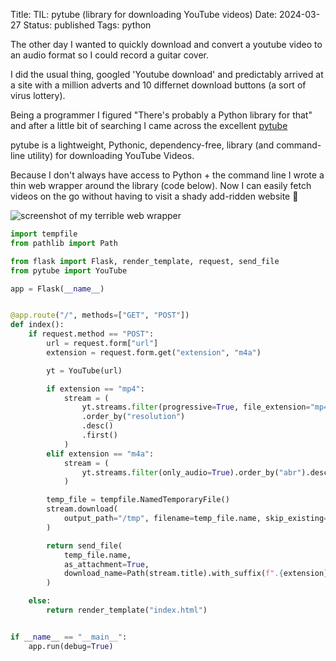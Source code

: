 Title: TIL: pytube (library for downloading YouTube videos)
Date: 2024-03-27
Status: published
Tags: python

The other day I wanted to quickly download and convert a youtube video to an
audio format so I could record a guitar cover.

I did the usual thing, googled 'Youtube download' and predictably arrived at
a site with a million adverts and 10 differnet download buttons (a sort of
virus lottery).

Being a programmer I figured "There's probably a Python library for that" and
after a little bit of searching I came across the excellent
[pytube](https://pytube.io/en/latest/index.html)

<div class="alert alert-info">
pytube is a lightweight, Pythonic, dependency-free, library (and command-line utility) for downloading YouTube Videos.
</div>

Because I don't always have access to Python + the command line I wrote a thin
web wrapper around the library (code below). Now I can easily fetch videos on the go without
having to visit a shady add-ridden website 🎉

<img class="figure-img img-fluid rounded" src="{static}/images/Screenshot 2024-03-27 174859.png" class="d-block w-100" alt="screenshot of my terrible web wrapper">

```python
import tempfile
from pathlib import Path

from flask import Flask, render_template, request, send_file
from pytube import YouTube

app = Flask(__name__)


@app.route("/", methods=["GET", "POST"])
def index():
    if request.method == "POST":
        url = request.form["url"]
        extension = request.form.get("extension", "m4a")

        yt = YouTube(url)

        if extension == "mp4":
            stream = (
                yt.streams.filter(progressive=True, file_extension="mp4")
                .order_by("resolution")
                .desc()
                .first()
            )
        elif extension == "m4a":
            stream = (
                yt.streams.filter(only_audio=True).order_by("abr").desc().first()
            )

        temp_file = tempfile.NamedTemporaryFile()
        stream.download(
            output_path="/tmp", filename=temp_file.name, skip_existing=False
        )

        return send_file(
            temp_file.name,
            as_attachment=True,
            download_name=Path(stream.title).with_suffix(f".{extension}").name,
        )

    else:
        return render_template("index.html")


if __name__ == "__main__":
    app.run(debug=True)
```
